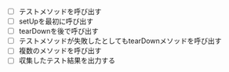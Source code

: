 -[ ] テストメソッドを呼び出す
-[ ] setUpを最初に呼び出す
-[ ] tearDownを後で呼び出す
-[ ] テストメソッドが失敗したとしてもtearDownメソッドを呼び出す
-[ ] 複数のメソッドを呼び出す
-[ ] 収集したテスト結果を出力する

